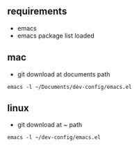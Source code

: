 ## requirements
- emacs
- emacs package list loaded

## mac
- git download at documents path

```
emacs -l ~/Documents/dev-config/emacs.el
```

## linux
- git download at ~ path

```
emacs -l ~/dev-config/emacs.el
```
